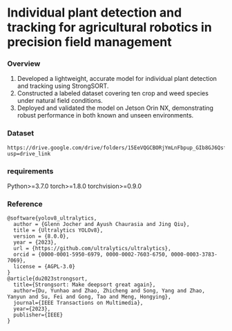 # Individual plant detection and tracking for agricultural robotics in precision field management

### Overview
1.	Developed a lightweight, accurate model for individual plant detection and tracking using StrongSORT.
2.	Constructed a labeled dataset covering ten crop and weed species under natural field conditions.
3.	Deployed and validated the model on Jetson Orin NX, demonstrating robust performance in both known and unseen environments.


### Dataset
```
https://drive.google.com/drive/folders/15EeVQGCBORjYmLnFbpup_GIb8GJ6QsfZ?usp=drive_link
```

### requirements
  Python>=3.7.0
  torch>=1.8.0
  torchvision>=0.9.0

### Reference

```
@software{yolov8_ultralytics,
  author = {Glenn Jocher and Ayush Chaurasia and Jing Qiu},
  title = {Ultralytics YOLOv8},
  version = {8.0.0},
  year = {2023},
  url = {https://github.com/ultralytics/ultralytics},
  orcid = {0000-0001-5950-6979, 0000-0002-7603-6750, 0000-0003-3783-7069},
  license = {AGPL-3.0}
}
@article{du2023strongsort,
  title={Strongsort: Make deepsort great again},
  author={Du, Yunhao and Zhao, Zhicheng and Song, Yang and Zhao, Yanyun and Su, Fei and Gong, Tao and Meng, Hongying},
  journal={IEEE Transactions on Multimedia},
  year={2023},
  publisher={IEEE}
}
```
